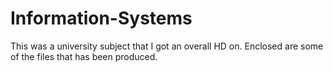 # Information-Systems
This was a university subject that I got an overall HD on. Enclosed are some of the files that has been produced.
